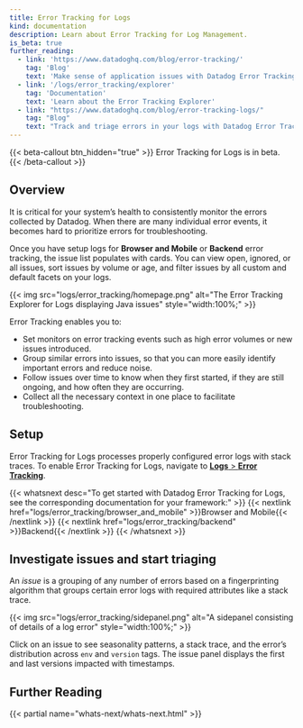 ```yaml
---
title: Error Tracking for Logs
kind: documentation
description: Learn about Error Tracking for Log Management.
is_beta: true
further_reading:
  - link: 'https://www.datadoghq.com/blog/error-tracking/'
    tag: 'Blog'
    text: 'Make sense of application issues with Datadog Error Tracking'
  - link: '/logs/error_tracking/explorer'
    tag: 'Documentation'
    text: 'Learn about the Error Tracking Explorer'
  - link: "https://www.datadoghq.com/blog/error-tracking-logs/"
    tag: "Blog"
    text: "Track and triage errors in your logs with Datadog Error Tracking"
---
```


{{< beta-callout btn_hidden="true" >}}
  Error Tracking for Logs is in beta.
{{< /beta-callout >}} 

## Overview

It is critical for your system’s health to consistently monitor the errors collected by Datadog. When there are many individual error events, it becomes hard to prioritize errors for troubleshooting. 

Once you have setup logs for **Browser and Mobile** or **Backend** error tracking, the issue list populates with cards. You can view open, ignored, or all issues, sort issues by volume or age, and filter issues by all custom and default facets on your logs.

{{< img src="logs/error_tracking/homepage.png" alt="The Error Tracking Explorer for Logs displaying Java issues" style="width:100%;" >}}

Error Tracking enables you to:

- Set monitors on error tracking events such as high error volumes or new issues introduced.
- Group similar errors into issues, so that you can more easily identify important errors and reduce noise.
- Follow issues over time to know when they first started, if they are still ongoing, and how often they are occurring.
- Collect all the necessary context in one place to facilitate troubleshooting.

## Setup

Error Tracking for Logs processes properly configured error logs with stack traces. To enable Error Tracking for Logs, navigate to [**Logs** > **Error Tracking**][1].

{{< whatsnext desc="To get started with Datadog Error Tracking for Logs, see the corresponding documentation for your framework:" >}}
    {{< nextlink href="logs/error_tracking/browser_and_mobile" >}}Browser and Mobile{{< /nextlink >}}
    {{< nextlink href="logs/error_tracking/backend" >}}Backend{{< /nextlink >}}
{{< /whatsnext >}}

## Investigate issues and start triaging

An *issue* is a grouping of any number of errors based on a fingerprinting algorithm that groups certain error logs with required attributes like a stack trace.

{{< img src="logs/error_tracking/sidepanel.png" alt="A sidepanel consisting of details of a log error" style="width:100%;" >}}

Click on an issue to see seasonality patterns, a stack trace, and the error’s distribution across `env` and `version` tags. The issue panel displays the first and last versions impacted with timestamps. 

## Further Reading

{{< partial name="whats-next/whats-next.html" >}}

[1]: https://app.datadoghq.com/logs/error-tracking
